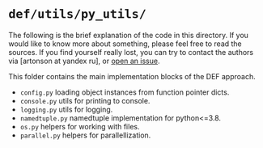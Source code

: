 # `def/utils/py_utils/`

The following is the brief explanation of the code in this directory. 
If you would like to know more about something, please feel free to read 
the sources.
If you find yourself really lost, you can try to contact the authors 
via [artonson at yandex ru], or [open an issue](https://github.com/artonson/def/issues/new).

This folder contains the main implementation blocks of the DEF approach. 

 * `config.py` loading object instances from function pointer dicts.
 * `console.py` utils for printing to console.
 * `logging.py` utils for logging.
 * `namedtuple.py` namedtuple implementation for python<=3.8.
 * `os.py` helpers for working with files.
 * `parallel.py` helpers for parallellization.
